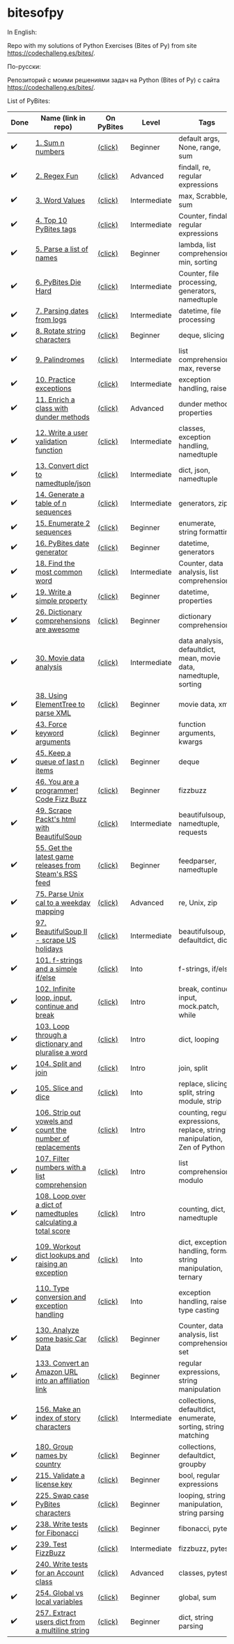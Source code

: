 # bitesofpy

In English:

Repo with my solutions of Python Exercises (Bites of Py) from site https://codechalleng.es/bites/.

По-русски:

Репозиторий с моими решениями задач на Python (Bites of Py) с сайта https://codechalleng.es/bites/.

List of PyBites:

| Done | Name (link in repo) | On PyBites | Level | Tags |
| --- | --- | --- | --- | --- |
| ✔️ | [1. Sum n numbers](/1) | [(click)](https://codechalleng.es/bites/1) | Beginner | default args, None, range, sum |
| ✔️ | [2. Regex Fun](/2) | [(click)](https://codechalleng.es/bites/2) | Advanced | findall, re, regular expressions |
| ✔️ | [3. Word Values](/3) | [(click)](https://codechalleng.es/bites/3) | Intermediate | max, Scrabble, sum |
| ✔️ | [4. Top 10 PyBites tags](/4) | [(click)](https://codechalleng.es/bites/4) | Intermediate | Counter, findall, regular expressions |
| ✔️ | [5. Parse a list of names](/5) | [(click)](https://codechalleng.es/bites/5) | Beginner | lambda, list comprehensions, min, sorting |
| ✔️ | [6. PyBites Die Hard](/6) | [(click)](https://codechalleng.es/bites/6) | Intermediate | Counter, file processing, generators, namedtuple |
| ✔️ | [7. Parsing dates from logs](/7) | [(click)](https://codechalleng.es/bites/7) | Intermediate | datetime, file processing |
| ✔️ | [8. Rotate string characters](/8) | [(click)](https://codechalleng.es/bites/8) | Beginner | deque, slicing |
| ✔️ | [9. Palindromes](/9) | [(click)](https://codechalleng.es/bites/9) | Intermediate | list comprehensions, max, reverse |
| ✔️ | [10. Practice exceptions](/10) | [(click)](https://codechalleng.es/bites/10) | Intermediate | exception handling, raise |
| ✔️ | [11. Enrich a class with dunder methods](/11) | [(click)](https://codechalleng.es/bites/11) | Advanced | dunder methods, properties |
| ✔️ | [12. Write a user validation function](/12) | [(click)](https://codechalleng.es/bites/12) | Intermediate | classes, exception handling, namedtuple |
| ✔️ | [13. Convert dict to namedtuple/json](/13) | [(click)](https://codechalleng.es/bites/13) | Intermediate | dict, json, namedtuple |
| ✔️ | [14. Generate a table of n sequences](/14) | [(click)](https://codechalleng.es/bites/14) | Intermediate | generators, zip |
| ✔️ | [15. Enumerate 2 sequences](/15) | [(click)](https://codechalleng.es/bites/15) | Beginner | enumerate, string formatting |
| ✔️ | [16. PyBites date generator](/16) | [(click)](https://codechalleng.es/bites/16) | Beginner | datetime, generators |
| ✔️ | [18. Find the most common word](/18) | [(click)](https://codechalleng.es/bites/18) | Intermediate | Counter, data analysis, list comprehensions |
| ✔️ | [19. Write a simple property](/19) | [(click)](https://codechalleng.es/bites/19) | Beginner | datetime, properties |
| ✔️ | [26. Dictionary comprehensions are awesome](/26) | [(click)](https://codechalleng.es/bites/26) | Beginner | dictionary comprehensions |
| ✔️ | [30. Movie data analysis](/30) | [(click)](https://codechalleng.es/bites/30) | Intermediate | data analysis, defaultdict, mean, movie data, namedtuple, sorting |
| ✔️ | [38. Using ElementTree to parse XML](/38) | [(click)](https://codechalleng.es/bites/38) | Beginner | movie data, xml |
| ✔️ | [43. Force keyword arguments](/43) | [(click)](https://codechalleng.es/bites/43) | Beginner | function arguments, kwargs |
| ✔️ | [45. Keep a queue of last n items](/45) | [(click)](https://codechalleng.es/bites/45) | Beginner | deque |
| ✔️ | [46. You are a programmer! Code Fizz Buzz](/46) | [(click)](https://codechalleng.es/bites/46) | Beginner | fizzbuzz |
| ✔️ | [49. Scrape Packt's html with BeautifulSoup](/49) | [(click)](https://codechalleng.es/bites/49) | Intermediate | beautifulsoup, namedtuple, requests |
| ✔️ | [55. Get the latest game releases from Steam's RSS feed](/55) | [(click)](https://codechalleng.es/bites/55) | Beginner | feedparser, namedtuple |
| ✔️ | [75. Parse Unix cal to a weekday mapping](/75) | [(click)](https://codechalleng.es/bites/75) | Advanced | re, Unix, zip |
| ✔️ | [97. BeautifulSoup II - scrape US holidays](/97) | [(click)](https://codechalleng.es/bites/97) | Intermediate | beautifulsoup, defaultdict, dict |
| ✔️ | [101. f-strings and a simple if/else](/101) | [(click)](https://codechalleng.es/bites/101) | Into | f-strings, if/else |
| ✔️ | [102. Infinite loop, input, continue and break](/102) | [(click)](https://codechalleng.es/bites/102) | Intro | break, continue, input, mock.patch, while |
| ✔️ | [103. Loop through a dictionary and pluralise a word](/103) | [(click)](https://codechalleng.es/bites/103) | Intro | dict, looping |
| ✔️ | [104. Split and join](/104) | [(click)](https://codechalleng.es/bites/104) | Intro | join, split |
| ✔️ | [105. Slice and dice](/105) | [(click)](https://codechalleng.es/bites/105) | Into | replace, slicing, split, string module, strip |
| ✔️ | [106. Strip out vowels and count the number of replacements](/106) | [(click)](https://codechalleng.es/bites/106) | Intro | counting, regular expressions, replace, string manipulation, Zen of Python |
| ✔️ | [107. Filter numbers with a list comprehension](/107) | [(click)](https://codechalleng.es/bites/107) | Intro | list comprehensions, modulo |
| ✔️ | [108. Loop over a dict of namedtuples calculating a total score](/108) | [(click)](https://codechalleng.es/bites/108) | Intro | counting, dict, namedtuple |
| ✔️ | [109. Workout dict lookups and raising an exception](/109) | [(click)](https://codechalleng.es/bites/109) | Into | dict, exception handling, format, string manipulation, ternary |
| ✔️ | [110. Type conversion and exception handling](/110) | [(click)](https://codechalleng.es/bites/110) | Into | exception handling, raise, type casting |
| ✔️ | [130. Analyze some basic Car Data](/130) | [(click)](https://codechalleng.es/bites/130) | Beginner | Counter, data analysis, list comprehensions, set |
| ✔️ | [133. Convert an Amazon URL into an affiliation link](/133) | [(click)](https://codechalleng.es/bites/133) | Beginner | regular expressions, string manipulation |
| ✔️ | [156. Make an index of story characters](/156) | [(click)](https://codechalleng.es/bites/156) | Intermediate | collections, defaultdict, enumerate, sorting, string matching |
| ✔️ | [180. Group names by country](/180) | [(click)](https://codechalleng.es/bites/180) | Beginner | collections, defaultdict, groupby |
| ✔️ | [215. Validate a license key](/215) | [(click)](https://codechalleng.es/bites/215) | Beginner | bool, regular expressions |
| ✔️ | [225. Swap case PyBites characters](/225) | [(click)](https://codechalleng.es/bites/225) | Beginner | looping, string manipulation, string parsing |
| ✔️ | [238. Write tests for Fibonacci](/238) | [(click)](https://codechalleng.es/bites/238) | Beginner | fibonacci, pytest |
| ✔️ | [239. Test FizzBuzz](/239) | [(click)](https://codechalleng.es/bites/239) | Intermediate | fizzbuzz, pytest |
| ✔️ | [240. Write tests for an Account class](/240) | [(click)](https://codechalleng.es/bites/240) | Advanced | classes, pytest |
| ✔️ | [254. Global vs local variables](/254) | [(click)](https://codechalleng.es/bites/254) | Beginner | global, sum |
| ✔️ | [257. Extract users dict from a multiline string](/257) | [(click)](https://codechalleng.es/bites/257) | Beginner | dict, string parsing |
